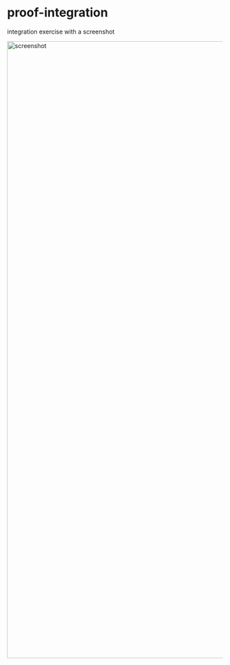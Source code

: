# proof-integration
integration exercise with a screenshot


<img width="1440" alt="screenshot" src="https://user-images.githubusercontent.com/74557101/109785128-1ba23880-7c0c-11eb-9ce5-abe96181b5b3.png">
